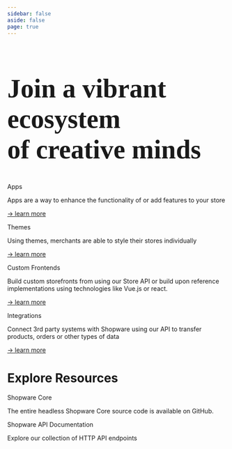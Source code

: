 ```yaml
---
sidebar: false
aside: false
page: true
---
```


<div class="w-full  md:max-w-1376px 2xl:px-0 mx-auto px-10">

<div class="pt-20">
  <h1 class="accent font-black leading-20 " style="font-weight: 900; font-family: 'Poppins'; font-size: 3.8rem;">Join a vibrant ecosystem<br> of creative minds</h1>
</div>

<div class="grid grid-cols-2 gap-5 mb-16 pt-5">

  <div class="bg-white dark:bg-slate-800 shadow-md hover:bg-shopware-gray-light transition transition-all rounded-lg p-5">
    <div class="flex items-center">
      <span class="text-lg font-semibold mt-2 mb-4 accent flex gap-2">
        <div i-carbon-model-alt class="h-7 w-7 text-shopware" />
        Apps
      </span>
    </div>
    <p class="text-sm">
      Apps are a way to enhance the functionality of or add features to your store
    </p>
    <p><a class="text-sm" href="/app/">→ learn more</a></p>
  </div>

  <div class="bg-white dark:bg-slate-800 shadow-md hover:bg-shopware-gray-light transition transition-all rounded-lg p-5">
    <div class="flex items-center">
      <span class="text-lg font-semibold mt-2 mb-4 accent flex gap-2">
      <div i-carbon-cobb-angle class="h-7 w-7 text-shopware" />
        Themes
      </span>
    </div>
    <p class="text-sm">
      Using themes, merchants are able to style their stores individually
    </p>
    <p><a class="text-sm" href="#">→ learn more</a></p>
  </div>

  <div class="bg-white dark:bg-slate-800 shadow-md hover:bg-shopware-gray-light transition transition-all rounded-lg p-5">
    <div class="flex items-center">
      <span class="text-lg font-semibold mt-2 mb-4 accent flex gap-2">
      <div i-carbon-image class="h-7 w-7 text-shopware" />
        Custom Frontends
      </span>
    </div>
    <p class="text-sm">
      Build custom storefronts from using our Store API or build upon reference implementations using technologies like Vue.js or react.
    </p>
    <p><a class="text-sm" href="#">→ learn more</a></p>
  </div>

  <div class="bg-white dark:bg-slate-800 shadow-md hover:bg-shopware-gray-light transition transition-all rounded-lg p-5">
    <div class="flex items-center">
      <span class="text-lg font-semibold mt-2 mb-4 accent flex gap-2">
      <div i-carbon-connect class="h-7 w-7 text-shopware" />
        Integrations
      </span>
    </div>
    <p class="text-sm">
      Connect 3rd party systems with Shopware using our API to transfer products, orders or other types of data
    </p>
    <p><a class="text-sm" href="#">→ learn more</a></p>
  </div>

</div>

<div>
  <h1 class="text-4xl tracking-wide mb-10 accent">Explore Resources</h1>
</div>

<div class="grid gap-5">

  <div class="bg-white dark:bg-slate-800 shadow-md hover:bg-shopware-gray-light transition transition-all rounded-lg p-5">
    <div class="flex items-center">
      <span class="text-lg font-semibold mt-2 mb-4 accent flex gap-2">
      <div i-carbon-logo-github class="h-7 w-7 text-shopware" />
        Shopware Core
      </span>
    </div>
    <p class="text-sm">
      The entire headless Shopware Core source code is available on GitHub.
    </p>
  </div>

   <div class="bg-white dark:bg-slate-800 shadow-md hover:bg-shopware-gray-light transition transition-all rounded-lg p-5">
    <div class="flex items-center">
      <span class="text-lg font-semibold mt-2 mb-4 accent flex gap-2">
      <div i-carbon-terminal class="h-7 w-7 text-shopware" />
        Shopware API Documentation
      </span>
    </div>
    <p class="text-sm">
      Explore our collection of HTTP API endpoints
    </p>
  </div>

</div>

</div>